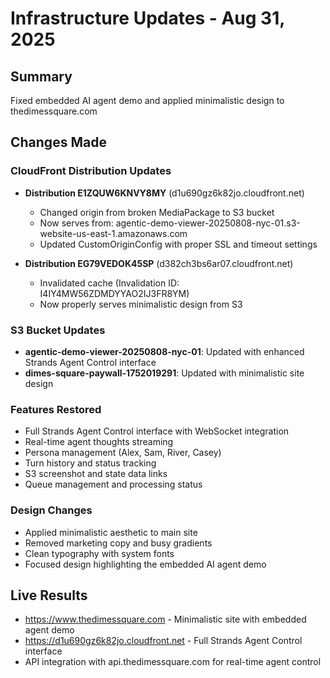 # Infrastructure Updates - Aug 31, 2025

## Summary
Fixed embedded AI agent demo and applied minimalistic design to thedimessquare.com

## Changes Made

### CloudFront Distribution Updates
- **Distribution E1ZQUW6KNVY8MY** (d1u690gz6k82jo.cloudfront.net)
  - Changed origin from broken MediaPackage to S3 bucket
  - Now serves from: agentic-demo-viewer-20250808-nyc-01.s3-website-us-east-1.amazonaws.com
  - Updated CustomOriginConfig with proper SSL and timeout settings

- **Distribution EG79VEDOK45SP** (d382ch3bs6ar07.cloudfront.net) 
  - Invalidated cache (Invalidation ID: I4IY4MW56ZDMDYYAO2IJ3FR8YM)
  - Now properly serves minimalistic design from S3

### S3 Bucket Updates
- **agentic-demo-viewer-20250808-nyc-01**: Updated with enhanced Strands Agent Control interface
- **dimes-square-paywall-1752019291**: Updated with minimalistic site design

### Features Restored
- Full Strands Agent Control interface with WebSocket integration
- Real-time agent thoughts streaming  
- Persona management (Alex, Sam, River, Casey)
- Turn history and status tracking
- S3 screenshot and state data links
- Queue management and processing status

### Design Changes
- Applied minimalistic aesthetic to main site
- Removed marketing copy and busy gradients
- Clean typography with system fonts
- Focused design highlighting the embedded AI agent demo

## Live Results
- https://www.thedimessquare.com - Minimalistic site with embedded agent demo
- https://d1u690gz6k82jo.cloudfront.net - Full Strands Agent Control interface
- API integration with api.thedimessquare.com for real-time agent control